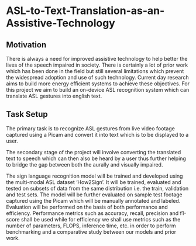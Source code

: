 # ASL-to-Text-Translation-as-an-Assistive-Technology

## Motivation
There is always a need for improved assistive technology to help better the lives of the speech impaired in society. There is certainly a lot of prior work which has been done in the field but still several limitations which prevent the widespread adoption and use of such technology. Current day research aims to build more energy efficient systems to achieve these objectives. For this project we aim to build an on-device ASL recognition system which can translate ASL gestures into english text. 

## Task Setup
The primary task is to recognize ASL gestures from live video footage captured using a Picam  and convert it into text which is to be displayed to a user.

The secondary stage of the project will involve converting the translated text to speech which can then also be heard by a user thus  further helping to bridge the gap between both the aurally and visually impaired. 

The sign language recognition model will be trained and developed using the multi-modal ASL dataset ‘How2Sign’. It will be trained, evaluated and tested on subsets of data from the same distribution i.e. the train, validation and test sets. The model will be further evaluated on sample test footage captured using the Picam which will be manually annotated and labeled. Evaluation will be performed on the basis of both performance and efficiency. Performance metrics such as accuracy, recall, precision and f1-score shall be used while for efficiency we shall use metrics such as the number of parameters, FLOPS, inference time, etc. in order to perform benchmarking and a comparative study between our models and prior work. 
